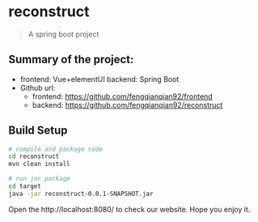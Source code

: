 # reconstruct

> A spring boot project

## Summary of the project:
- frontend: Vue+elementUI
  backend: Spring Boot
- Github url:
  - frontend: https://github.com/fengqianqian92/frontend
  - backend: https://github.com/fengqianqian92/reconstruct

## Build Setup

``` bash
# compile and package code
cd reconstruct
mvn clean install

# run jar package
cd target
java -jar reconstruct-0.0.1-SNAPSHOT.jar
```

Open the http://localhost:8080/ to check our website. Hope you enjoy it.
